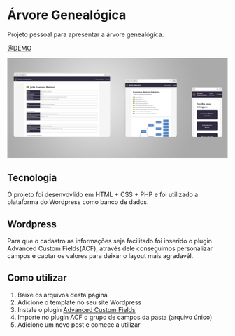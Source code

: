 # Árvore Genealógica
Projeto pessoal para apresentar a árvore genealógica.

[@DEMO](https://girafa.digital/arvore_genealogica/)

![](./mockup.png)

## Tecnologia
O projeto foi desenvovlido em HTML + CSS + PHP e foi utilizado a plataforma do Wordpress como banco de dados.

## Wordpress
Para que o cadastro as informações seja facilitado foi inserido o plugin Advanced Custom Fields(ACF), através dele conseguimos personalizar campos e captar os valores para deixar o layout mais agradavél.

## Como utilizar
1. Baixe os arquivos desta página
2. Adicione o template no seu site Wordpress
3. Instale o plugin [Advanced Custom Fields](https://www.advancedcustomfields.com/)
4. Importe no plugin ACF o grupo de campos da pasta (arquivo único)
5. Adicione um novo post e comece a utilizar